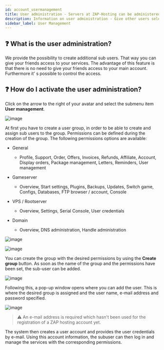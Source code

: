 ```yaml
---
id: account_usermanagement
title: User administration - Servers at ZAP-Hosting can be administered by several users
description: Information on user administration - Give other users selected access to the administration of your server - ZAP-Hosting.com Documentation
sidebar_label: User Management
---
```


## ❓ What is the user administration?

We provide the possibility to create additional sub users. That way you can give your friends access to your services. The advantage of this feature is that there is no need to give your friends access to your main account. Furthermore it' s possible to control the access. 

## ❓  How do I activate the user administration?

Click on the arrow to the right of your avatar and select the submenu item **User management**.

![image](https://user-images.githubusercontent.com/13604413/159166404-9fe157f9-449c-4579-8460-66776f70d2d2.png)

At first you have to create a user group, in order to be able to create and assign sub users to the group. Permissions can be defined during the creation of the group. The following permissions options are available:

- General

  - Profile, Support, Order, Offers, Invoices, Refunds, Affiliate, Account, Display orders, Package management, Letters, Reminders, User management

- Gameserver

  - Overview, Start settings, Plugins, Backups, Updates, Switch game, Configs, Databases, FTP browser / account, Console

- VPS / Rootserver

  - Overview, Settings, Serial Console, User credentials

- Domain

  - Overview, DNS administration, Handle administration

  

![image](https://user-images.githubusercontent.com/13604413/159166441-6c76333f-0438-4e2c-9173-78795407b869.png)

![image](https://user-images.githubusercontent.com/13604413/159166456-61c74453-1507-403a-b9de-96852b8016ad.png)

  

 You can create the group with the desired permissions by using the **Create group** button. As soon as the name of the group and the permissions have been set, the sub-user can be added.
  

![image](https://user-images.githubusercontent.com/13604413/159166491-7ba540de-0476-40ce-bc6e-e6cc11e1cdb7.png)
  

Following this, a pop-up window opens where you can add the user. This is where the desired group is assigned and the user name, e-mail address and password specified.

![image](https://user-images.githubusercontent.com/13604413/159166498-43a56b30-a50a-41b0-a5ee-32c2ca0d3f24.png)

  

> ⚠️ An e-mail address is required which hasn't been used for the registration of a ZAP hosting account yet.


The system then creates a user account and provides the user credentials by e-mail. Using this account information, the subuser can then log in and manage the services with the corresponding permissions. 
